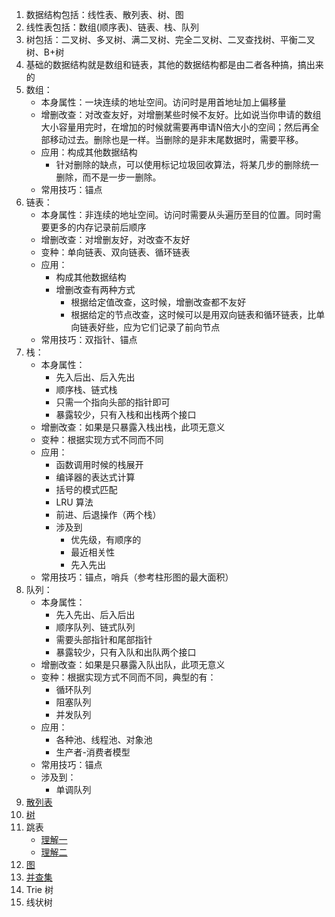 1.  数据结构包括：线性表、散列表、树、图      
2.  线性表包括：数组(顺序表)、链表、栈、队列      
3.  树包括：二叉树、多叉树、满二叉树、完全二叉树、二叉查找树、平衡二叉树、B+树      
4.  基础的数据结构就是数组和链表，其他的数据结构都是由二者各种搞，搞出来的        
5.  数组：
    + 本身属性：一块连续的地址空间。访问时是用首地址加上偏移量    
    + 增删改查：对改查友好，对增删某些时候不友好。比如说当你申请的数组大小容量用完时，在增加的时候就需要再申请N倍大小的空间；然后再全部移动过去。删除也是一样。当删除的是非末尾数据时，需要平移。        
    + 应用：构成其他数据结构        
      + 针对删除的缺点，可以使用标记垃圾回收算法，将某几步的删除统一删除，而不是一步一删除。      
    + 常用技巧：锚点      
6.  链表：    
    + 本身属性：非连续的地址空间。访问时需要从头遍历至目的位置。同时需要更多的内存记录前后顺序        
    + 增删改查：对增删友好，对改查不友好      
    + 变种：单向链表、双向链表、循环链表
    + 应用：
      + 构成其他数据结构        
      + 增删改查有两种方式
        + 根据给定值改查，这时候，增删改查都不友好    
        + 根据给定的节点改查，这时候可以是用双向链表和循环链表，比单向链表好些，应为它们记录了前向节点      
    + 常用技巧：双指针、锚点      
7.  栈：    
    + 本身属性：
      + 先入后出、后入先出
      + 顺序栈、链式栈      
      + 只需一个指向头部的指针即可      
      + 暴露较少，只有入栈和出栈两个接口    
    + 增删改查：如果是只暴露入栈出栈，此项无意义     
    + 变种：根据实现方式不同而不同      
    + 应用：  
      + 函数调用时候的栈展开    
      + 编译器的表达式计算      
      + 括号的模式匹配      
      + LRU 算法      
      + 前进、后退操作（两个栈）    
      + 涉及到      
        + 优先级，有顺序的        
        + 最近相关性      
        + 先入先出      
    + 常用技巧：锚点，哨兵（参考柱形图的最大面积）        
8.  队列：    
    + 本身属性：    
      + 先入先出、后入后出      
      + 顺序队列、链式队列      
      + 需要头部指针和尾部指针      
      + 暴露较少，只有入队和出队两个接口      
    + 增删改查：如果是只暴露入队出队，此项无意义   
    + 变种：根据实现方式不同而不同，典型的有：
      + 循环队列      
      + 阻塞队列      
      + 并发队列      
    + 应用：
      + 各种池、线程池、对象池      
      + 生产者-消费者模型       
    + 常用技巧：锚点      
    + 涉及到：      
      + 单调队列        
9.  [散列表](./数据结构/散列表.md)      
10.  [树](./数据结构/树.md)       
11.  跳表     
     + [理解一](https://yinzige.com/2019/10/27/redis-skiplist/)       
     + [理解二](https://jishuin.proginn.com/p/763bfbd59c51)         
12.  [图](./数据结构/图.md)       
13.  [并查集](https://blog.csdn.net/the_zed/article/details/105126583)     
14.  Trie 树      
15.  线状树     
